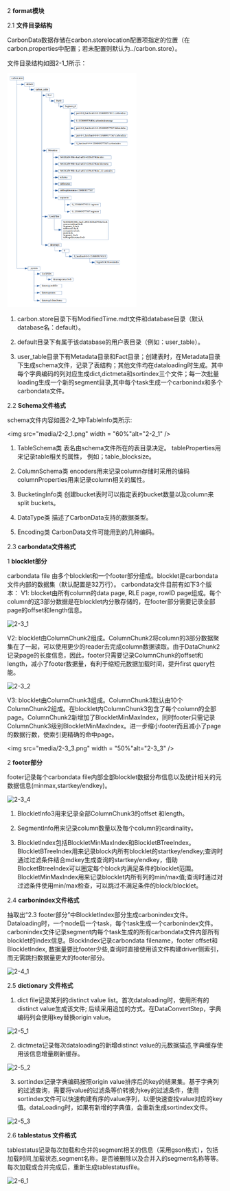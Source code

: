 2 **format模块**

2.1 **文件目录结构**

CarbonData数据存储在carbon.storelocation配置项指定的位置（在carbon.properties中配置；若未配置则默认为../carbon.store）。

文件目录结构如图2-1_1所示：

<img src="media/2-1_1.png" width = "60%" alt="2-1_1" />

1.  carbon.store目录下有ModifiedTime.mdt文件和database目录（默认database名：default）。

2.  default目录下有属于该database的用户表目录（例如：user\_table）。

3.  user_table目录下有Metadata目录和Fact目录；创建表时，在Metadata目录下生成schema文件，记录了表结构；其他文件均在dataloading时生成。其中每个字典编码的列对应生成dict,dictmeta和sortindex三个文件；每一次批量loading生成一个新的segment目录,其中每个task生成一个carbonindx和多个carbondata文件。

2.2 **Schema文件格式**

schema文件内容如图2-2_1中TableInfo类所示:

<img src="media/2-2_1.png" width = "60%"alt="2-2_1" />


1.  TableSchema类 表名由schema文件所在的表目录决定。
    tableProperties用来记录table相关的属性， 例如；table\_blocksize。

2.  ColumnSchema类 encoders用来记录column存储时采用的编码
    columnProperties用来记录column相关的属性。

3.  BucketingInfo类 创建bucket表时可以指定表的bucket数量以及column来split
    buckets。

4.  DataType类 描述了CarbonData支持的数据类型。

5.  Encoding类 CarbonData文件可能用到的几种编码。

2.3 **carbondata文件格式**

1 **blocklet部分**

carbondata file
由多个blocklet和一个footer部分组成。blocklet是carbondata文件内部的数据集（默认配置是32万行）。
carbondata文件目前有如下3个版本： V1: blocket由所有column的data page, RLE page,
rowID
page组成。每个column的这3部分数据是在blocklet内分散存储的，在footer部分需要记录全部page的offset和length信息。

<img src="media/2-3_1.png" width = "25%" alt="2-3_1" />

V2:
blocklet由ColumnChunk2组成。ColumnChunk2将column的3部分数据聚集在了一起，可以使用更少的reader去完成column数据读取。由于DataChunk2记录page的长度信息，因此，footer只需要记录ColumnChunk的offset和length，减小了footer数据量，有利于缩短元数据加载时间，提升first query性能。

<img src="media/2-3_2.png" width = "50%" alt="2-3_2" />

V3:
blocklet由ColumnChunk3组成。ColumnChunk3默认由10个ColumnChunk2组成。在blocklet内ColumnChunk3包含了每个column的全部page。ColumnChunk2新增加了BlockletMinMaxIndex，同时footer只需记录ColumnChunk3级别BlockletMinMaxIndex。进一步缩小footer而且减小了page的数据行数，使索引更精确的命中page。

<img src="media/2-3_3.png" width = "50%"alt="2-3_3" />

2 **footer部分**

footer记录每个carbondata
file内部全部blocklet数据分布信息以及统计相关的元数据信息(minmax,startkey/endkey)。

<img src="media/2-3_4.png" width = "80%" alt="2-3_4" />

1.  BlockletInfo3用来记录全部ColumnChunk3的offset 和length。

2.  SegmentInfo用来记录column数量以及每个column的cardinality。

3.  BlockletIndex包括BlockletMinMaxIndex和BlockletBTreeIndex。BlockletBTreeIndex用来记录block内所有blocklet的startkey/endkey;查询时通过过滤条件结合mdkey生成查询的startkey/endkey，借助BlocketBtreeIndex可以圈定每个block内满足条件的blocklet范围。BlockletMinMaxIndex用来记录blocklet内所有列的min/max值;查询时通过对过滤条件使用min/max检查，可以跳过不满足条件的block/blocklet。

2.4 **carbonindex文件格式**

抽取出“2.3
footer部分”中BlockletIndex部分生成carbonindex文件。Dataloading时，一个node启一个task，每个task生成一个carbonindex文件。carbonindex文件记录segment内每个task生成的所有carbondata文件内部所有blocklet的index信息。BlockIndex记录carbondata
filename，footer offset和BlockletIndex,
数据量要比footer少些,查询时直接使用该文件构建driver侧索引，而无需跳扫数据量更大的footer部分。

<img src="media/2-4_1.png" width = "25%" alt="2-4_1" />

2.5 **dictionary 文件格式**

1.  dict file记录某列的distinct value
    list。首次dataloading时，使用所有的distinct value生成该文件;
    后续采用追加的方式。在DataConvertStep，字典编码列会使用key替换origin value。

<img src="media/2-5_1.png" width = "25%" alt="2-5_1" />

	
2.  dictmeta记录每次dataloading的新增distinct value的元数据描述,字典缓存使用该信息增量刷新缓存。

<img src="media/2-5_2.png" width = "25%" alt="2-5_2" />
	
3.  sortindex记录字典编码按照origin value排序后的key的结果集。基于字典列的过滤查询，需要将value的过滤条等价转换为key的过滤条件，使用sortindex文件可以快速构建有序的value序列，以便快速查找value对应的key值。dataLoading时，如果有新增的字典值，会重新生成sortindex文件。

<img src="media/2-5_3.png" width = "30%" alt="2-5_3" />

2.6 **tablestatus 文件格式**<div id="2.6"/>
tablestatus记录每次加载和合并的segment相关的信息（采用gson格式），包括加载时间,加载状态,segment名称，是否被删除以及合并入的segment名称等等。每次加载或合并完成后，重新生成tablestatusfile。

<img src="media/2-6_1.png" width = "25%" alt="2-6_1" />
